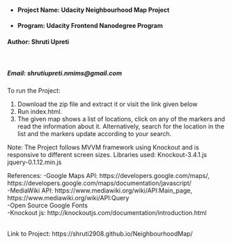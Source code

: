 <ul>
<li><h4>Project Name: Udacity Neighbourhood Map Project</h4></li>
<li><h4>Program: Udacity Frontend Nanodegree Program</h4></li>
</ul>
<h4>Author: Shruti Upreti</h4><br/>
<h5>Email: shrutiupreti.nmims@gmail.com</h5>
<p>
To run the Project:
<ol>
<li>	 Download the zip file and extract it or visit the link given below</li>
<li>	 Run index.html.</li>
<li>	 The given map shows a list of locations, click on any of the markers and read the information about it.
		Alternatively, search for the location in the list and the markers update according to your search.</li></ol>
</p>
<p>
Note: The Project follows MVVM framework using Knockout and is responsive to different screen sizes.
Libraries used:
Knockout-3.4.1.js
jquery-0.1.12.min.js
</p>
<p>
References:
-Google Maps API: https://developers.google.com/maps/, https://developers.google.com/maps/documentation/javascript/<br>
-MediaWiki API: https://www.mediawiki.org/wiki/API:Main_page, <br> https://www.mediawiki.org/wiki/API:Query <br>
-Open Source Google Fonts <br>
-Knockout js: http://knockoutjs.com/documentation/introduction.html</p><br>
Link to Project: https://shruti2908.github.io/NeighbourhoodMap/
